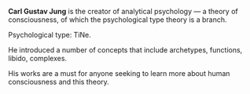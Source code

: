 **Carl Gustav Jung** is the creator of analytical psychology — a theory of consciousness, of which the psychological type theory is a branch.

Psychological type: TiNe.

He introduced a number of concepts that include archetypes, functions, libido, complexes.

His works are a must for anyone seeking to learn more about human consciousness and this theory.
